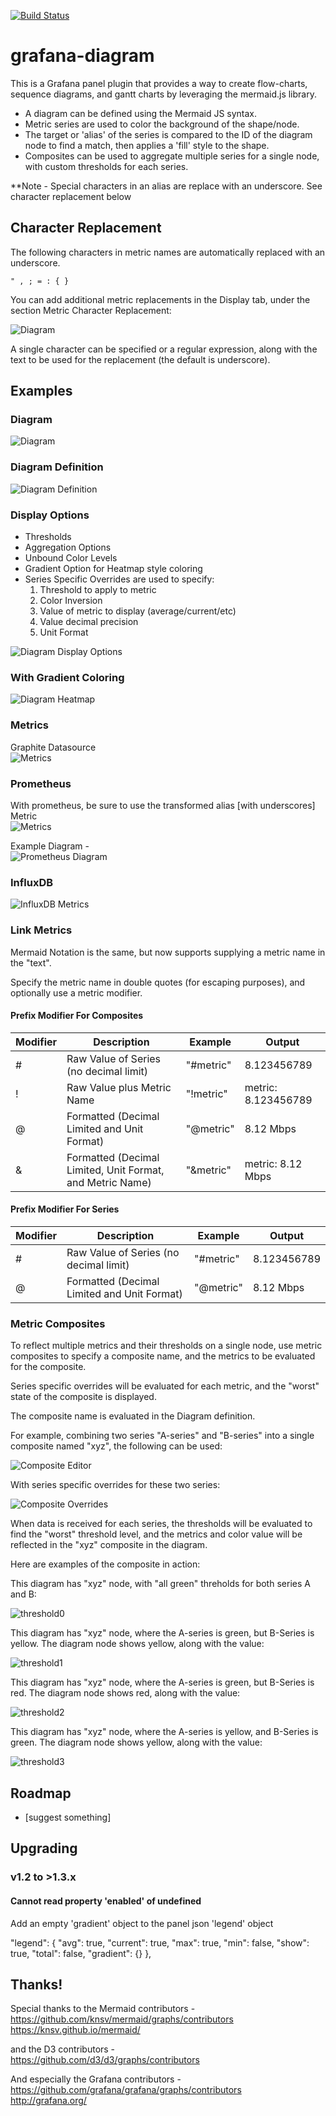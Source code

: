 [![Build Status](https://travis-ci.org/jdbranham/grafana-diagram.svg?branch=master)](https://travis-ci.org/jdbranham/grafana-diagram)

# grafana-diagram

This is a Grafana panel plugin that provides a way to create flow-charts, sequence diagrams, and gantt charts by leveraging the mermaid.js library.



* A diagram can be defined using the Mermaid JS syntax.  
* Metric series are used to color the background of the shape/node.  
* The target or 'alias' of the series is compared to the ID of the diagram node to find a match, then applies a 'fill' style to the shape.  
* Composites can be used to aggregate multiple series for a single node, with custom thresholds for each series.

**Note - Special characters in an alias are replace with an underscore. See character replacement below

## Character Replacement

The following characters in metric names are automatically replaced with an underscore.

```
" , ; = : { }
```

You can add additional metric replacements in the Display tab, under the section Metric Character Replacement:

![Diagram](https://raw.githubusercontent.com/jdbranham/grafana-diagram/master/src/img/grafana-diagram-metric-replacement-option.png?raw=true)  

A single character can be specified or a regular expression, along with the text to be used for the replacement (the default is underscore).


## Examples  


### Diagram  

![Diagram](https://raw.githubusercontent.com/jdbranham/grafana-diagram/master/src/img/diagram.PNG?raw=true)  



### Diagram Definition  

![Diagram Definition](https://raw.githubusercontent.com/jdbranham/grafana-diagram/master/src/img/diagram_definition.PNG?raw=true)  



### Display Options  

* Thresholds
* Aggregation Options
* Unbound Color Levels
* Gradient Option for Heatmap style coloring
* Series Specific Overrides are used to specify:
  1. Threshold to apply to metric
  2. Color Inversion
  3. Value of metric to display (average/current/etc)
  4. Value decimal precision
  5. Unit Format

![Diagram Display Options](https://raw.githubusercontent.com/jdbranham/grafana-diagram/master/src/img/diagram_display.PNG?raw=true)  

### With Gradient Coloring  

![Diagram Heatmap](https://raw.githubusercontent.com/jdbranham/grafana-diagram/master/src/img/diagram_gradient.PNG?raw=true)

### Metrics  

Graphite Datasource  
![Metrics](https://raw.githubusercontent.com/jdbranham/grafana-diagram/master/src/img/diagram_metrics_graphite.PNG?raw=true)



### Prometheus  

With prometheus, be sure to use the transformed alias [with underscores]  
Metric  
![Metrics](https://raw.githubusercontent.com/jdbranham/grafana-diagram/master/src/img/diagram_metrics_prometheus.PNG?raw=true)  

Example Diagram -  
![Prometheus Diagram](https://raw.githubusercontent.com/jdbranham/grafana-diagram/master/src/img/diagram_prometheus.PNG?raw=true)  

### InfluxDB
![InfluxDB Metrics](https://raw.githubusercontent.com/jdbranham/grafana-diagram/master/src/img/composite-metrics-influx.png?raw=true)

### Link Metrics
Mermaid Notation is the same, but now supports supplying a metric name in the "text".

Specify the metric name in double quotes (for escaping purposes), and optionally use a metric modifier.

#### Prefix Modifier For Composites

| Modifier | Description | Example | Output |
|----------|-------------|---------|--------|
|   #      | Raw Value of Series (no decimal limit)| "#metric" | 8.123456789
|   !      | Raw Value plus Metric Name | "!metric" | metric: 8.123456789
|   @      | Formatted (Decimal Limited and Unit Format)| "@metric" | 8.12 Mbps
|   &      | Formatted (Decimal Limited, Unit Format, and Metric Name) | "&metric" | metric: 8.12 Mbps

#### Prefix Modifier For Series

| Modifier | Description | Example | Output |
|----------|-------------|---------|--------|
|   #      | Raw Value of Series (no decimal limit)| "#metric" | 8.123456789
|   @      | Formatted (Decimal Limited and Unit Format)| "@metric" | 8.12 Mbps

### Metric Composites
To reflect multiple metrics and their thresholds on a single node, use metric composites to specify a composite name, and the metrics to be evaluated for the composite.

Series specific overrides will be evaluated for each metric, and the "worst" state of the composite is displayed.

The composite name is evaluated in the Diagram definition.

For example, combining two series "A-series" and "B-series" into a single composite named "xyz", the following can be used:

![Composite Editor](https://raw.githubusercontent.com/jdbranham/grafana-diagram/master/src/img/composite-edit-tab.png?raw=true)

With series specific overrides for these two series:

![Composite Overrides](https://raw.githubusercontent.com/jdbranham/grafana-diagram/master/src/img/composite-overrides.png?raw=true)

When data is received for each series, the thresholds will be evaluated to find the "worst" threshold level, and the metrics and color value will be reflected in the "xyz" composite in the diagram.

Here are examples of the composite in action:

This diagram has "xyz" node, with "all green" threholds for both series A and B:

![threshold0](https://raw.githubusercontent.com/jdbranham/grafana-diagram/master/src/img/composite-threshold0.png?raw=true)

This diagram has "xyz" node, where the A-series is green, but B-Series is yellow. The diagram node shows yellow, along with the value:

![threshold1](https://raw.githubusercontent.com/jdbranham/grafana-diagram/master/src/img/composite-threshold1.png?raw=true)

This diagram has "xyz" node, where the A-series is green, but B-Series is red. The diagram node shows red, along with the value:

![threshold2](https://raw.githubusercontent.com/jdbranham/grafana-diagram/master/src/img/composite-threshold2.png?raw=true)

This diagram has "xyz" node, where the A-series is yellow, and B-Series is green. The diagram node shows yellow, along with the value:

![threshold3](https://raw.githubusercontent.com/jdbranham/grafana-diagram/master/src/img/composite-threshold3.png?raw=true)

## Roadmap  

- [suggest something]  

## Upgrading  

### v1.2 to >1.3.x  

#### Cannot read property 'enabled' of undefined

Add an empty 'gradient' object to the panel json 'legend' object  

  "legend": {
    "avg": true,
    "current": true,
    "max": true,
    "min": false,
    "show": true,
    "total": false,
    "gradient": {}
  },

## Thanks!  


Special thanks to the Mermaid contributors -  
https://github.com/knsv/mermaid/graphs/contributors  
https://knsv.github.io/mermaid/  

and the D3 contributors -  
https://github.com/d3/d3/graphs/contributors  

And especially the Grafana contributors -  
https://github.com/grafana/grafana/graphs/contributors   
http://grafana.org/  
